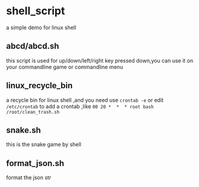 # shell_script
 a simple demo for linux shell

## abcd/abcd.sh
this script is used for up/down/left/right key pressed down,you can use it on your commandline game or commandline menu

## linux_recycle_bin
a recycle bin for linux shell ,and you need use `crontab -e` or edit `/etc/crontab` to add a crontab ,like `00 20 *  *  * root bash /root/clean_trash.sh`

## snake.sh
this is the snake game by shell

## format_json.sh
format the json str
